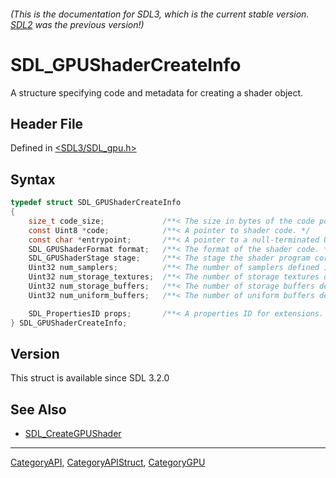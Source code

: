 ###### (This is the documentation for SDL3, which is the current stable version. [SDL2](https://wiki.libsdl.org/SDL2/) was the previous version!)
# SDL_GPUShaderCreateInfo

A structure specifying code and metadata for creating a shader object.

## Header File

Defined in [<SDL3/SDL_gpu.h>](https://github.com/libsdl-org/SDL/blob/main/include/SDL3/SDL_gpu.h)

## Syntax

```c
typedef struct SDL_GPUShaderCreateInfo
{
    size_t code_size;             /**< The size in bytes of the code pointed to. */
    const Uint8 *code;            /**< A pointer to shader code. */
    const char *entrypoint;       /**< A pointer to a null-terminated UTF-8 string specifying the entry point function name for the shader. */
    SDL_GPUShaderFormat format;   /**< The format of the shader code. */
    SDL_GPUShaderStage stage;     /**< The stage the shader program corresponds to. */
    Uint32 num_samplers;          /**< The number of samplers defined in the shader. */
    Uint32 num_storage_textures;  /**< The number of storage textures defined in the shader. */
    Uint32 num_storage_buffers;   /**< The number of storage buffers defined in the shader. */
    Uint32 num_uniform_buffers;   /**< The number of uniform buffers defined in the shader. */

    SDL_PropertiesID props;       /**< A properties ID for extensions. Should be 0 if no extensions are needed. */
} SDL_GPUShaderCreateInfo;
```

## Version

This struct is available since SDL 3.2.0

## See Also

- [SDL_CreateGPUShader](SDL_CreateGPUShader)

----
[CategoryAPI](CategoryAPI), [CategoryAPIStruct](CategoryAPIStruct), [CategoryGPU](CategoryGPU)

